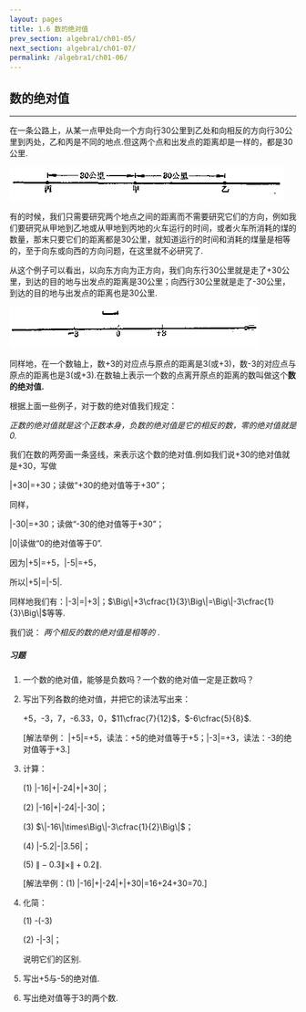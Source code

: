 ```yaml
---
layout: pages
title: 1.6 数的绝对值
prev_section: algebra1/ch01-05/
next_section: algebra1/ch01-07/
permalink: /algebra1/ch01-06/
---
```


数的绝对值
----------

----

在一条公路上，从某一点甲处向一个方向行30公里到乙处和向相反的方向行30公里到丙处，乙和丙是不同的地点.但这两个点和出发点的距离却是一样的，都是30公里.

![图：1.5](../images/021.png)

有的时候，我们只需要研究两个地点之间的距离而不需要研究它们的方向，例如我们要研究从甲地到乙地或从甲地到丙地的火车运行的时间，或者火车所消耗的煤的数量，那末只要它们的距离都是30公里，就知道运行的时间和消耗的煤量是相等的，至于向东或向西的方向问题，在这里就不必研究了.

从这个例子可以看出，以向东方向为正方向，我们向东行30公里就是走了+30公里，到达的目的地与出发点的距离是30公里；向西行30公里就是走了-30公里，到达的目的地与出发点的距离也是30公里.

![图：1.6](../images/022.png)

同样地，在一个数轴上，数+3的对应点与原点的距离是3(或+3)，数-3的对应点与原点的距离也是3(或+3).在数轴上表示一个数的点离开原点的距离的数叫做这个**数的绝对值.**

根据上面一些例子，对于数的绝对值我们规定：

_正数的绝对值就是这个正数本身，负数的绝对值是它的相反的数，零的绝对值就是0._

我们在数的两旁画一条竖线，来表示这个数的绝对值.例如我们说+30的绝对值就是+30，写做

\|+30\|=+30；读做“+30的绝对值等于+30”；

同样，

\|-30\|=+30；读做“-30的绝对值等于+30”；

\|0\|读做“0的绝对值等于0”.

因为\|+5\|=+5，\|-5\|=+5，

所以\|+5\|=\|-5\|.

同样地我们有：\|-3\|=\|+3\|；$\Big\|+3\cfrac{1}{3}\Big\|=\Big\|-3\cfrac{1}{3}\Big\|$等等.

我们说： _两个相反的数的绝对值是相等的_ .

<div class="note">
<h5>习题</h5>
</div>

1.  一个数的绝对值，能够是负数吗？一个数的绝对值一定是正数吗？

2.  写出下列各数的绝对值，并把它的读法写出来：

    +5，-3，7，-6.33，0，$11\cfrac{7}{12}$，$-6\cfrac{5}{8}$.

    [解法举例： \|+5\|=+5，读法：+5的绝对值等于+5；\|-3\|=+3，读法：-3的绝对值等于+3.]
    
3.  计算：

    (1)  \|-16\|+\|-24\|+\|+30\|；

    (2)  \|-16\|+\|-24\|-\|-30\|；

    (3)  $\|-16\|\times\Big\|-3\cfrac{1}{2}\Big\|$；

    (4)  \|-5.2\|-\|3.56\|；

    (5)  $\|-0.3\|\times\|+0.2\|$.

    [解法举例：(1) \|-16\|+\|-24\|+\|+30\|=16+24+30=70.]

4.  化简：

    (1)  -(-3)

    (2)  -\|-3\|；

    说明它们的区别.

5.  写出+5与-5的绝对值.

6.  写出绝对值等于3的两个数.



